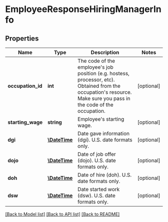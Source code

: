 # EmployeeResponseHiringManagerInfo

## Properties
Name | Type | Description | Notes
------------ | ------------- | ------------- | -------------
**occupation_id** | **int** | The code of the employee&#39;s job position (e.g. hostess, processor, etc). Obtained from the occupation&#39;s resource. Make sure you pass in the code of the occupation. | [optional] 
**starting_wage** | **string** | Employee&#39;s starting wage. | [optional] 
**dgi** | [**\DateTime**](Date.md) | Date gave information (dgi). U.S. date formats only. | [optional] 
**dojo** | [**\DateTime**](Date.md) | Date of job offer (dojo). U.S. date formats only. | [optional] 
**doh** | [**\DateTime**](Date.md) | Date of hire (doh). U.S. date formats only. | [optional] 
**dsw** | [**\DateTime**](Date.md) | Date started work (dsw). U.S. date formats only. | [optional] 

[[Back to Model list]](../README.md#documentation-for-models) [[Back to API list]](../README.md#documentation-for-api-endpoints) [[Back to README]](../README.md)


